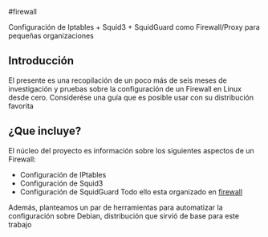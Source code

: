 #firewall

Configuración de Iptables + Squid3 + SquidGuard como Firewall/Proxy para pequeñas organizaciones

## Introducción
El presente es una recopilación de un poco más de seis meses de investigación y pruebas sobre la configuración de un Firewall en Linux desde cero.
Considerése una guía que es posible usar con su distribución favorita

## ¿Que incluye?
El núcleo del proyecto es información sobre los siguientes aspectos de un Firewall:
* Configuración de IPtables
* Configuración de Squid3
* Configuración de SquidGuard
Todo ello esta organizado en [firewall](http://vtacius.github.io/firewall/)

Además, planteamos un par de herramientas para automatizar la configuración sobre Debian, distribución que sirvió de base para este trabajo
